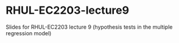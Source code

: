 # RHUL-EC2203-lecture9
Slides for RHUL-EC2203 lecture 9 (hypothesis tests in the multiple regression model)
